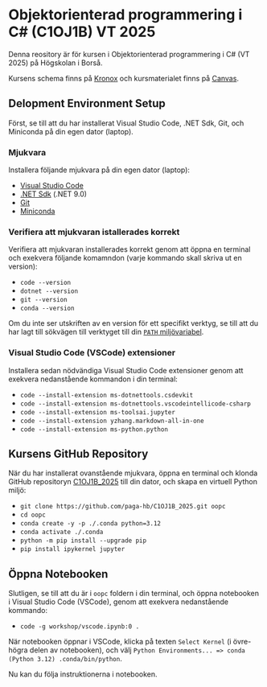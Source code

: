 # Objektorienterad programmering i C# (C1OJ1B) VT 2025

Denna reository är för kursen i Objektorienterad programmering i C# (VT 2025) på Högskolan i Borså.

Kursens schema finns på [Kronox](https://schema.hb.se/setup/jsp/Schema.jsp?startDatum=2025-03-31&intervallTyp=a&intervallAntal=1&sprak=SV&sokMedAND=true&forklaringar=true&resurser=k.C1OJ1B-20251-I17V5-) och kursmaterialet finns på [Canvas](https://hb.instructure.com/courses/9337).

## Delopment Environment Setup

Först, se till att du har installerat Visual Studio Code, .NET Sdk, Git, och Miniconda på din egen dator (laptop).

### Mjukvara

Installera följande mjukvara på din egen dator (laptop):

- [Visual Studio Code](https://code.visualstudio.com)
- [.NET Sdk](https://dotnet.microsoft.com/en-us/download) (.NET 9.0)
- [Git](https://git-scm.com/downloads)
- [Miniconda](https://docs.anaconda.com/miniconda/install/#quick-command-line-install)
 
### Verifiera att mjukvaran istallerades korrekt

Verifiera att mjukvaran installerades korrekt genom att öppna en terminal och exekvera följande komamndon (varje kommando skall skriva ut en version):

- `code --version`
- `dotnet --version`
- `git --version`
- `conda --version`

Om du inte ser utskriften av en version för ett specifikt verktyg, se till att du har lagt till sökvägen till verktyget till din [`PATH` miljövariabel](https://gist.github.com/nex3/c395b2f8fd4b02068be37c961301caa7).

### Visual Studio Code (VSCode) extensioner

Installera sedan nödvändiga Visual Studio Code extensioner genom att exekvera nedanstående kommandon i din terminal:

- `code --install-extension ms-dotnettools.csdevkit`
- `code --install-extension ms-dotnettools.vscodeintellicode-csharp`
- `code --install-extension ms-toolsai.jupyter`
- `code --install-extension yzhang.markdown-all-in-one`
- `code --install-extension ms-python.python`

## Kursens GitHub Repository

När du har installerat ovanstående mjukvara, öppna en terminal och klonda GitHub repositoryn [C1OJ1B_2025](https://github.com/paga-hb/C1OJ1B_2025) till din dator, och skapa en virtuell Python miljö:

- `git clone https://github.com/paga-hb/C1OJ1B_2025.git oopc`
- `cd oopc`
- `conda create -y -p ./.conda python=3.12`
- `conda activate ./.conda`
- `python -m pip install --upgrade pip`
- `pip install ipykernel jupyter`

## Öppna Notebooken

Slutligen, se till att du är i `oopc` foldern i din terminal, och öppna notebooken i Visual Studio Code (VSCode), genom att exekvera nedanstående kommando:

- `code -g workshop/vscode.ipynb:0 .`

När notebooken öppnar i VSCode, klicka på texten `Select Kernel` (i övre-högra delen av notebooken), och välj `Python Environments... => conda (Python 3.12) .conda/bin/python`.

Nu kan du följa instruktionerna i notebooken.
